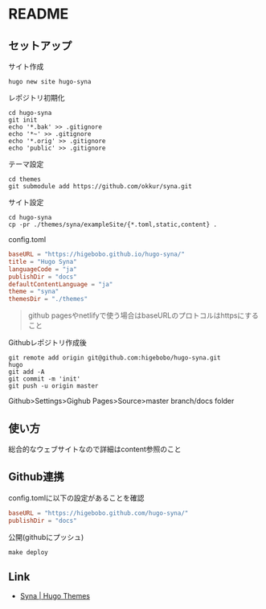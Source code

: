# README

## セットアップ

サイト作成

```shell
hugo new site hugo-syna
```

レポジトリ初期化

```shell
cd hugo-syna
git init
echo '*.bak' >> .gitignore
echo '*~' >> .gitignore
echo '*.orig' >> .gitignore
echo 'public' >> .gitignore
```

テーマ設定

```shell
cd themes 
git submodule add https://github.com/okkur/syna.git
```

サイト設定

```shell
cd hugo-syna
cp -pr ./themes/syna/exampleSite/{*.toml,static,content} .
```

config.toml

```toml
baseURL = "https://higebobo.github.io/hugo-syna/"
title = "Hugo Syna"
languageCode = "ja"
publishDir = "docs"
defaultContentLanguage = "ja"
theme = "syna"
themesDir = "./themes"
```

> github pagesやnetlifyで使う場合はbaseURLのプロトコルはhttpsにすること

Githubレポジトリ作成後

```shell
git remote add origin git@github.com:higebobo/hugo-syna.git
hugo
git add -A
git commit -m 'init'
git push -u origin master
```

Github>Settings>Gighub Pages>Source>master branch/docs folder

## 使い方

総合的なウェブサイトなので詳細はcontent参照のこと

## Github連携

config.tomlに以下の設定があることを確認

```toml
baseURL = "https://higebobo.github.com/hugo-syna/"
publishDir = "docs"
```

公開(githubにプッシュ)

```shell
make deploy
```

## Link

* [Syna \| Hugo Themes](https://themes.gohugo.io/syna/)
